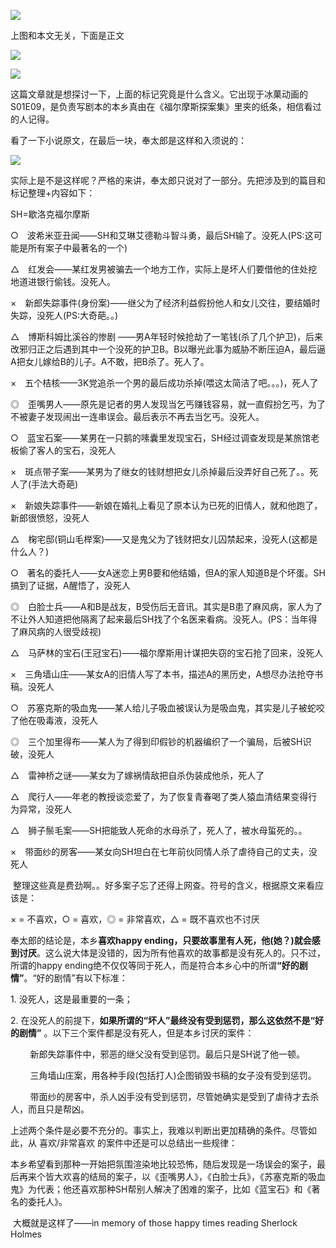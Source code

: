 <div id="blogContent" class="text-article" data-wiki="">

<p>    <img src="/media/content/BlogPost/images/Hyouka_e9_1.jpg" border="0" /></p><p>上图和本文无关，下面是正文</p><p>    <img src="/media/content/BlogPost/images/Hyouka_e9_2.jpg" border="0" /></p><p>    <img src="/media/content/BlogPost/images/Hyouka_e9_3.jpg" border="0" /></p><p>这篇文章就是想探讨一下，上面的标记究竟是什么含义。它出现于冰菓动画的S01E09，是负责写剧本的本乡真由在《福尔摩斯探案集》里夹的纸条，相信看过的人记得。</p><p>看了一下小说原文，在最后一块，奉太郎是这样和入须说的：</p><p>    <img src="/media/content/BlogPost/images/Hyouka_e9_4.jpg" border="0" /></p><p>实际上是不是这样呢？严格的来讲，奉太郎只说对了一部分。先把涉及到的篇目和标记整理+内容如下：</p><p>SH=歇洛克福尔摩斯</p><p>○　波希米亚丑闻——SH和艾琳艾德勒斗智斗勇，最后SH输了。没死人(PS:这可能是所有案子中最著名的一个)</p><p>△　红发会——某红发男被骗去一个地方工作，实际上是坏人们要借他的住处挖地道进银行偷钱。没死人。</p><p>×　新郎失踪事件(身份案)——继父为了经济利益假扮他人和女儿交往，要结婚时失踪，没死人(PS:大奇葩。。)</p><p>△　博斯科姆比溪谷的惨剧 ——男A年轻时候抢劫了一笔钱(杀了几个护卫)，后来改邪归正之后遇到其中一个没死的护卫B。B以曝光此事为威胁不断压迫A，最后逼A把女儿嫁给B的儿子。A不敢，把B杀了。死人了。</p><p>×　五个桔核——3K党追杀一个男的最后成功杀掉(喂这太简洁了吧。。。)，死人了</p><p>◎　歪嘴男人——原先是记者的男人发现当乞丐赚钱容易，就一直假扮乞丐，为了不被妻子发现闹出一连串误会。最后表示不再去当乞丐。没死人。</p><p>○　蓝宝石案——某男在一只鹅的嗉囊里发现宝石，SH经过调查发现是某旅馆老板偷了客人的宝石，没死人</p><p>×　斑点带子案——某男为了继女的钱财想把女儿杀掉最后没弄好自己死了。。死人了(手法大奇葩)</p><p>×　新娘失踪事件——新娘在婚礼上看见了原本认为已死的旧情人，就和他跑了，新郎很愤怒，没死人</p><p>△　椈宅邸(铜山毛榉案)——又是鬼父为了钱财把女儿囚禁起来，没死人(这都是什么人？)</p><p>○　著名的委托人——女A迷恋上男B要和他结婚，但A的家人知道B是个坏蛋。SH搞到了证据，A醒悟了，没死人</p><p>◎　白脸士兵——A和B是战友，B受伤后无音讯。其实是B患了麻风病，家人为了不让外人知道把他隔离了起来最后SH找了个名医来看病。没死人。(PS：当年得了麻风病的人很受歧视)</p><p>△　马萨林的宝石(王冠宝石)——福尔摩斯用计谋把失窃的宝石抢了回来，没死人</p><p>×　三角墙山庄——某女A的旧情人写了本书，描述A的黑历史，A想尽办法抢夺书稿。没死人</p><p>○　苏塞克斯的吸血鬼——某人给儿子吸血被误认为是吸血鬼，其实是儿子被蛇咬了他在吸毒液，没死人</p><p>◎　三个加里得布——某人为了得到印假钞的机器编织了一个骗局，后被SH识破，没死人</p><p>△　雷神桥之谜——某女为了嫁祸情敌把自杀伪装成他杀，死人了</p><p>△　爬行人——年老的教授谈恋爱了，为了恢复青春喝了类人猿血清结果变得行为异常，没死人</p><p>△　狮子鬃毛案——SH把能致人死命的水母杀了，死人了，被水母蜇死的。。</p><p>×　带面纱的房客——某女向SH坦白在七年前伙同情人杀了虐待自己的丈夫，没死人</p><p> 整理这些真是费劲啊。。好多案子忘了还得上网查。符号的含义，根据原文来看应该是：</p><p>× = 不喜欢，○ = 喜欢，◎ = 非常喜欢，△ = 既不喜欢也不讨厌</p><p>奉太郎的结论是，本乡<strong>喜欢happy ending，只要故事里有人死，他(她？)就会感到讨厌</strong>。这么说大体是没错的，因为所有他喜欢的故事都是没有死人的。只不过，所谓的happy ending绝不仅仅等同于死人，而是符合本乡心中的所谓<strong>“好的剧情”</strong>。“好的剧情”有以下标准：</p><p>1. 没死人，这是最重要的一条；</p><p>2. 在没死人的前提下，<strong>如果所谓的“坏人”最终没有受到惩罚，那么这依然不是“好的剧情”</strong> 。以下三个案件都是没有死人，但是本乡讨厌的案件：</p><p>        新郎失踪事件中，邪恶的继父没有受到惩罚。最后只是SH说了他一顿。</p><p>        三角墙山庄案，用各种手段(包括打人)企图销毁书稿的女子没有受到惩罚。</p><p>        带面纱的房客中，杀人凶手没有受到惩罚，尽管她确实是受到了虐待才去杀人，而且只是帮凶。</p><p>上述两个条件是必要不充分的。事实上，我难以判断出更加精确的条件。尽管如此，从 喜欢/非常喜欢 的案件中还是可以总结出一些规律：</p><p>本乡希望看到那种一开始把氛围渲染地比较恐怖，随后发现是一场误会的案子，最后再来个皆大欢喜的结局的案子，以《歪嘴男人》，《白脸士兵》，《苏塞克斯的吸血鬼》为代表；他还喜欢那种SH帮别人解决了困难的案子，比如《蓝宝石》和《著名的委托人》。</p><p> 大概就是这样了——in memory of those happy times reading Sherlock Holmes</p>